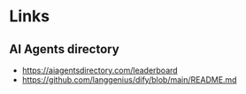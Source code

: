 # Links
## AI Agents directory
- https://aiagentsdirectory.com/leaderboard
- https://github.com/langgenius/dify/blob/main/README.md
  
